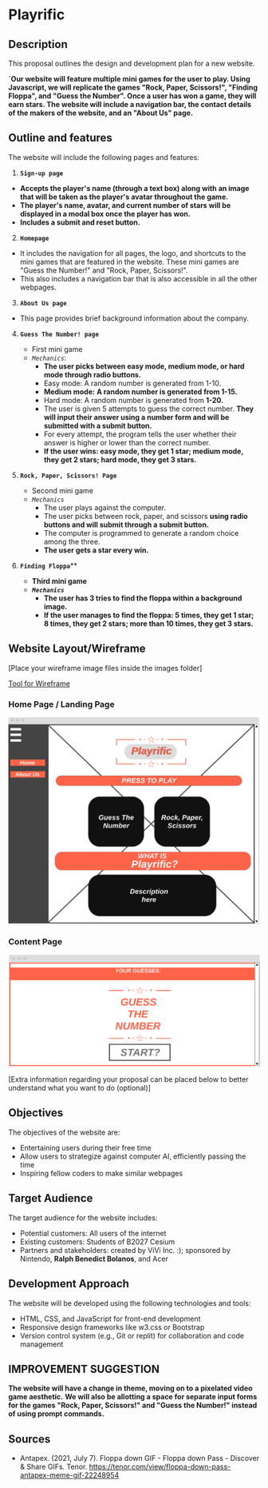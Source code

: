 # Playrific

## Description
This proposal outlines the design and development plan for a new website.

**`Our website will feature multiple mini games for the user to play. Using Javascript, we will replicate the games "Rock, Paper, Scissors!", "Finding Floppa", and "Guess the Number". Once a user has won a game, they will earn stars. The website will include a navigation bar, the contact details of the makers of the website, and an "About Us" page.**

## Outline and features
The website will include the following pages and features:

1. **`Sign-up page`**

  - **Accepts the player's name (through a text box) along with an image that will be taken as the player's avatar throughout the game.**
  - **The player's name, avatar, and current number of stars will be displayed in a modal box once the player has won.**
  - **Includes a submit and reset button.**
  
2. **`Homepage`**

- It includes the navigation for all pages, the logo, and shortcuts to the mini games that are featured in the website. These mini games are "Guess the Number!" and "Rock, Paper, Scissors!".
- This also includes a navigation bar that is also accessible in all the other webpages.

3. **`About Us page`**

- This page provides brief background information about the company.

4. **`Guess The Number! page`**
    - First mini game
    - *`Mechanics`*:
        - **The user picks between easy mode, medium mode, or hard mode through radio buttons.**
        - Easy mode:
          A random number is generated from 1-10.
        - **Medium mode:**
          **A random number is generated from 1-15.**
        - Hard mode:
          A random number is generated from **1-20.**
        - The user is given 5 attempts to guess the correct number. **They will input their answer using a number form and will be submitted with a submit button.**
        - For every attempt, the program tells the user whether their answer is higher or lower than the correct number.
        - **If the user wins: easy mode, they get 1 star; medium mode, they get 2 stars; hard mode, they get 3 stars.**
  
5. **`Rock, Paper, Scissors! Page`**
    - Second mini game
    - *`Mechanics`*
      - The user plays against the computer.
      - The user picks between rock, paper, and scissors **using radio buttons and will submit through a submit button.**
      - The computer is programmed to generate a random choice among the three.
      - **The user gets a star every win.**

6. **`Finding Floppa`****
    - **Third mini game**
    - ***`Mechanics`***
      - **The user has 3 tries to find the floppa within a background image.**
      - **If the user manages to find the floppa: 5 times, they get 1 star; 8 times, they get 2 stars; more than 10 times, they get 3 stars.**

## Website Layout/Wireframe

[Place your wireframe image files inside the images folder]

[Tool for Wireframe](https://wireframe.cc/)

### Home Page / Landing Page ###
![HomePage](images/playrific_home.png)

### Content Page ###
![sample only](images/playrific_guessTheNumber.png)


[Extra information regarding your proposal can be placed below to better understand what you want to do (optional)]

## Objectives
The objectives of the website are:
- Entertaining users during their free time
- Allow users to strategize against computer AI, efficiently passing the time
- Inspiring fellow coders to make similar webpages

## Target Audience
The target audience for the website includes:
- Potential customers: All users of the internet
- Existing customers: Students of B2027 Cesium
- Partners and stakeholders: created by ViVi Inc. :); sponsored by Nintendo, **Ralph Benedict Bolanos**, and Acer

## Development Approach
The website will be developed using the following technologies and tools:
- HTML, CSS, and JavaScript for front-end development
- Responsive design frameworks like w3.css or Bootstrap
- Version control system (e.g., Git or replit) for collaboration and code management

## IMPROVEMENT SUGGESTION
**The website will have a change in theme, moving on to a pixelated video game aesthetic.**
**We will also be allotting a space for separate input forms for the games "Rock, Paper, Scissors!" and "Guess the Number!" instead of using prompt commands.**

## Sources
- Antapex. (2021, July 7). Floppa down GIF - Floppa down Pass - Discover & Share GIFs. Tenor. https://tenor.com/view/floppa-down-pass-antapex-meme-gif-22248954